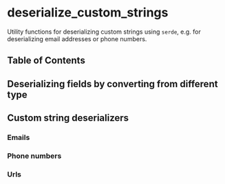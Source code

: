 # deserialize_custom_strings

Utility functions for deserializing custom strings using `serde`,
e.g. for deserializing email addresses or phone numbers.


## Table of Contents

<!--ts-->
<!--te-->


## Deserializing fields by converting from different type


## Custom string deserializers


### Emails


### Phone numbers


### Urls

